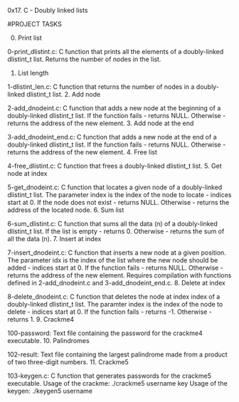 0x17. C - Doubly linked lists

#PROJECT TASKS

0. Print list

0-print_dlistint.c: C function that prints all the elements of a doubly-linked dlistint_t list.
Returns the number of nodes in the list.
1. List length

1-dlistint_len.c: C function that returns the number of nodes in a doubly-linked dlistint_t list.
2. Add node

2-add_dnodeint.c: C function that adds a new node at the beginning of a doubly-linked dlistint_t list.
If the function fails - returns NULL.
Otherwise - returns the address of the new element.
3. Add node at the end

3-add_dnodeint_end.c: C function that adds a new node at the end of a doubly-linked dlistint_t list.
If the function fails - returns NULL.
Otherwise - returns the address of the new element.
4. Free list

4-free_dlistint.c: C function that frees a doubly-linked dlistint_t list.
5. Get node at index

5-get_dnodeint.c: C function that locates a given node of a doubly-linked dlistint_t list.
The parameter index is the index of the node to locate - indices start at 0.
If the node does not exist - returns NULL.
Otherwise - returns the address of the located node.
6. Sum list

6-sum_dlistint.c: C function that sums all the data (n) of a doubly-linked dlistint_t list.
If the list is empty - returns 0.
Otherwise - returns the sum of all the data (n).
7. Insert at index

7-insert_dnodeint.c: C function that inserts a new node at a given position.
The parameter idx is the index of the list where the new node should be added - indices start at 0.
If the function fails - returns NULL.
Otherwise - returns the address of the new element.
Requires compilation with functions defined in 2-add_dnodeint.c and 3-add_dnodeint_end.c.
8. Delete at index

8-delete_dnodeint.c: C function that deletes the node at index index of a doubly-linked dlistint_t list.
The paramter index is the index of the node to delete - indices start at 0.
If the function fails - returns -1.
Otherwise - returns 1.
9. Crackme4

100-password: Text file containing the password for the crackme4 executable.
10. Palindromes

102-result: Text file containing the largest palindrome made from a product of two three-digit numbers.
11. Crackme5

103-keygen.c: C function that generates passwords for the crackme5 executable.
Usage of the crackme: ./crackme5 username key
Usage of the keygen: ./keygen5 username
